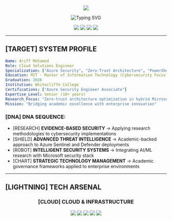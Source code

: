 <div align="center">
  <img src="https://capsule-render.vercel.app/api?type=shark&color=0:8871e5,50:b678f0,100:eebefa&height=220&section=header&text=ARIFF%20MOHAMED&fontSize=65&fontColor=fff&animation=scaleIn&fontAlignY=40&desc=CLOUD%20SECURITY%20ARCHITECT&descAlignY=65&descSize=20" />
</div>

<p align="center">
  <img src="https://readme-typing-svg.herokuapp.com?font=Orbitron&size=32&pause=1000&color=8B5FBF&center=true&vCenter=true&width=900&height=100&lines=%3C+CLOUD+SOLUTIONS+ENGINEER+%2F%3E;%3C+AZURE+SECURITY+SPECIALIST+%2F%3E;%3C+MIT+CYBERSECURITY+STUDENT+%2F%3E;%3C+POWERSHELL+AUTOMATION+EXPERT+%2F%3E;%3C+ZERO-TRUST+RESEARCHER+%2F%3E" alt="Typing SVG" />
</p>

<div align="center">
  <img src="https://img.shields.io/badge/MISSION-CLOUD%20SECURITY-blueviolet?style=for-the-badge&logo=shield&logoColor=white" />
  <img src="https://img.shields.io/badge/STATUS-MIT%20STUDENT-success?style=for-the-badge&logo=graduation-cap&logoColor=white" />
  <img src="https://img.shields.io/badge/CERTIFIED-AZURE%20SECURITY-orange?style=for-the-badge&logo=microsoft-azure&logoColor=white" />
  <img src="https://img.shields.io/badge/RESEARCH-ACTIVE-ff69b4?style=for-the-badge&logo=atom&logoColor=white" />
</div>

---

## [TARGET] SYSTEM PROFILE

```yaml
Name: Ariff Mohamed
Role: Cloud Solutions Engineer
Specialization: ["Azure Security", "Zero-Trust Architecture", "PowerShell Automation"]
Education: MIT - Master of Information Technology (Cybersecurity Focus)
Graduation: 2026
Institution: Whitecliffe College
Certifications: ["Azure Security Engineer Associate"]
Expertise_Level: Senior (10+ years)
Research_Focus: "Zero-trust architecture optimization in hybrid Microsoft cloud environments"
Mission: "Bridging academic excellence with enterprise innovation"
```

### [DNA] DNA SEQUENCE:

- [RESEARCH] **EVIDENCE-BASED SECURITY** -> Applying research methodologies to cybersecurity implementations
- [SHIELD] **ADVANCED THREAT INTELLIGENCE** -> Academic-backed approach to Azure Sentinel and Defender deployments  
- [ROBOT] **INTELLIGENT SECURITY SYSTEMS** -> Integrating AI/ML research with Microsoft security stack
- [CHART] **STRATEGIC TECHNOLOGY MANAGEMENT** -> Academic governance frameworks applied to enterprise environments

---

## [LIGHTNING] TECH ARSENAL

<div align="center">

### [CLOUD] CLOUD & INFRASTRUCTURE

<img src="https://img.shields.io/badge/Microsoft_Azure-0089D0?style=for-the-badge&logo=microsoft-azure&logoColor=white" />
<img src="https://img.shields.io/badge/Azure_Active_Directory-0078D4?style=for-the-badge&logo=microsoft&logoColor=white" />
<img src="https://img.shields.io/badge/Azure_Sentinel-0078D4?style=for-the-badge&logo=microsoft&logoColor=white" />
<img src="https://img.shields.io/badge/Microsoft_Defender-00A4EF?style=for-the-badge&logo=microsoft&logoColor=white" />
<img src="https://img.shields.io/badge/Microsoft_Intune-0078D4?style=for-the-badge&logo=microsoft&logoColor=white" />
